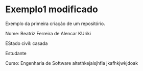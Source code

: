 # Exemplo1 modificado

Exemplo da primeira criação de um repositório.

Nome: Beatriz Ferreira de Alencar KUriki

EStado civil: casada

Estudante

Curso: Engenharia de Software 
 altethkejalsjhfia
 jkafhkjwkjdoak
